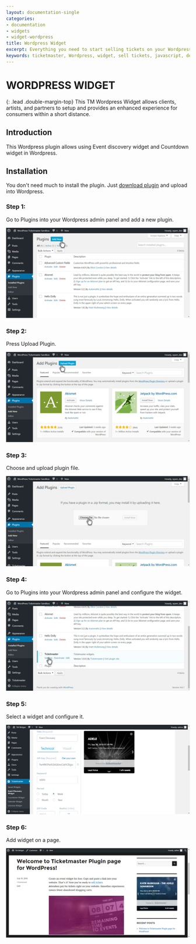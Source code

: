 ```yaml
---
layout: documentation-single
categories:
- documentation
- widgets
- widget-wordpress
title: Wordpress Widget
excerpt: Everything you need to start selling tickets on your Wordpress website
keywords: ticketmaster, Wordpress, widget, sell tickets, javascript, developer
---
```


# WORDPRESS WIDGET

{: .lead .double-margin-top}
This TM Wordpress Widget allows clients, artists, and partners to setup and provides an enhanced experience for consumers within a short distance.

## Introduction

This Wordpress plugin allows using Event discovery widget and Countdown widget in Wordpress.

## Installation

You don't need much to install the plugin. Just [download plugin](/products-and-docs/widgets/wordpress/ticketmaster.zip) and upload into Wordpress.

### Step 1: 

Go to Plugins into your Wordpress admin panel and add a new plugin. 

![wordpress1](/assets/img/products-and-docs/wp-t-1.jpg)

### Step 2: 

Press Upload Plugin. 

![wordpress2](/assets/img/products-and-docs/wp-t-2.jpg)

### Step 3: 

Choose and upload plugin file.

![wordpress3](/assets/img/products-and-docs/wp-t-3.jpg)

### Step 4: 

Go to Plugins into your Wordpress admin panel and configure the widget. 

![wordpress4](/assets/img/products-and-docs/wp-t-4.jpg)

### Step 5: 

Select a widget and configure it. 

![wordpress5](/assets/img/products-and-docs/wp-t-5.jpg)

### Step 6: 

Add widget on a page. 

![wordpress6](/assets/img/products-and-docs/wp-t-6.jpg)


